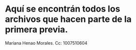 # Aquí se encontrán todos los archivos que hacen parte de la primera previa. 
Mariana Henao Morales.
Cc: 1007510604
